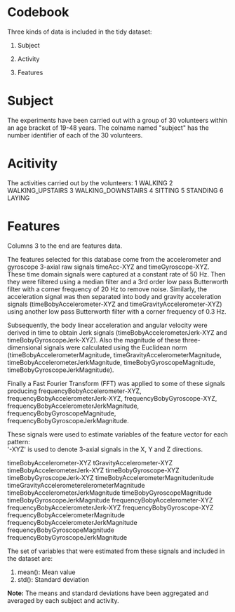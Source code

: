 Codebook
=========
Three kinds of data is included in the tidy dataset:

1. Subject

2. Activity

3. Features


Subject
========
The experiments have been carried out with a group of 30 volunteers within an age bracket of 19-48 years. The colname named "subject" has the number identifier of each of the 30 volunteers.


Acitivity
==========
The activities carried out by the volunteers:
1 WALKING
2 WALKING_UPSTAIRS
3 WALKING_DOWNSTAIRS
4 SITTING
5 STANDING
6 LAYING


Features 
==========
Columns 3 to the end are features data.

The features selected for this database come from the accelerometer and gyroscope 3-axial raw signals timeAcc-XYZ and timeGyroscope-XYZ. These time domain signals were captured at a constant rate of 50 Hz. Then they were filtered using a median filter and a 3rd order low pass Butterworth filter with a corner frequency of 20 Hz to remove noise. Similarly, the acceleration signal was then separated into body and gravity acceleration signals (timeBobyAccelerometer-XYZ and timeGravityAccelerometer-XYZ) using another low pass Butterworth filter with a corner frequency of 0.3 Hz. 

Subsequently, the body linear acceleration and angular velocity were derived in time to obtain Jerk signals (timeBobyAccelerometerJerk-XYZ and timeBobyGyroscopeJerk-XYZ). Also the magnitude of these three-dimensional signals were calculated using the Euclidean norm (timeBobyAccelerometerMagnitude, timeGravityAccelerometerMagnitude, timeBobyAccelerometerJerkMagnitude, timeBobyGyroscopeMagnitude, timeBobyGyroscopeJerkMagnitude). 

Finally a Fast Fourier Transform (FFT) was applied to some of these signals producing frequencyBobyAccelerometer-XYZ, frequencyBobyAccelerometerJerk-XYZ, frequencyBobyGyroscope-XYZ, frequencyBobyAccelerometerJerkMagnitude, frequencyBobyGyroscopeMagnitude, frequencyBobyGyroscopeJerkMagnitude.  

These signals were used to estimate variables of the feature vector for each pattern:  
'-XYZ' is used to denote 3-axial signals in the X, Y and Z directions.

timeBobyAccelerometer-XYZ
tGravityAccelerometer-XYZ
timeBobyAccelerometerJerk-XYZ
timeBobyGyroscope-XYZ
timeBobyGyroscopeJerk-XYZ
timeBobyAccelerometerMagnitudenitude
timeGravityAccelerometerelerometerMagnitude
timeBobyAccelerometerJerkMagnitude
timeBobyGyroscopeMagnitude
timeBobyGyroscopeJerkMagnitude
frequencyBobyAccelerometer-XYZ
frequencyBobyAccelerometerJerk-XYZ
frequencyBobyGyroscope-XYZ
frequencyBobyAccelerometerMagnitude
frequencyBobyAccelerometerJerkMagnitude
frequencyBobyGyroscopeMagnitude
frequencyBobyGyroscopeJerkMagnitude

The set of variables that were estimated from these signals and included in the dataset are: 

1. mean(): Mean value
2. std(): Standard deviation

**Note:** 
The means and standard deviations have been aggregated and averaged by each subject and activity.
